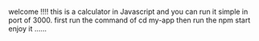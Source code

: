 welcome !!!!
this is a calculator in Javascript and you can run it simple in port of 3000.
first run the command of cd my-app
then run the npm start
enjoy it ......

